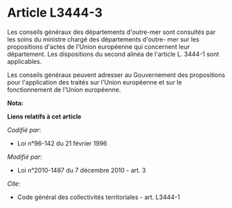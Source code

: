 # Article L3444-3

Les conseils généraux des départements d'outre-mer sont consultés par les soins du ministre chargé des départements d'outre-
mer sur les propositions d'actes de l'Union européenne qui concernent leur département. Les dispositions du second alinéa de
l'article L. 3444-1 sont applicables. 

Les conseils généraux peuvent adresser au Gouvernement des propositions pour l'application des traités sur l'Union européenne
et sur le fonctionnement de l'Union européenne.

**Nota:**



**Liens relatifs à cet article**

_Codifié par_:

  - Loi n°96-142 du 21 février 1996

_Modifié par_:

  - Loi n°2010-1487 du 7 décembre 2010 - art. 3

_Cite_:

  - Code général des collectivités territoriales - art. L3444-1
